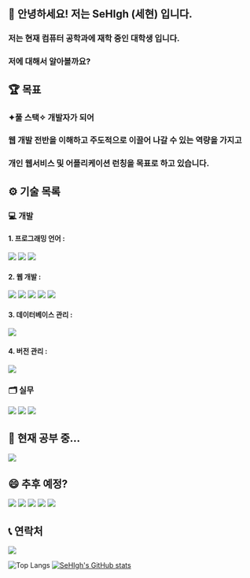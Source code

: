 ## 👋 안녕하세요! 저는 SeHIgh (세현) 입니다.
### 저는 현재 컴퓨터 공학과에 재학 중인 대학생 입니다.
### 저에 대해서 알아볼까요?

## 🏆 목표
### <strong>✦풀 스택✧</strong> 개발자가 되어 
### 웹 개발 전반을 이해하고 주도적으로 이끌어 나갈 수 있는 역량을 가지고
### 개인 웹서비스 및 어플리케이션 런칭을 목표로 하고 있습니다.

## ⚙️ 기술 목록
### 💻 개발
#### 1. 프로그래밍 언어 :
  <img src="https://img.shields.io/badge/Python-3776AB?style=for-the-badge&logo=Python&logoColor=white"/> <img src="https://img.shields.io/badge/C-A8B9CC?style=for-the-badge&logo=c&logoColor=white"/> <img src="https://img.shields.io/badge/Java-ED8B00?style=for-the-badge&logo=openjdk&logoColor=white"/>

#### 2. 웹 개발 :
  <img src="https://img.shields.io/badge/HTML5-E34F26?style=for-the-badge&logo=HTML5&logoColor=white"/> <img src="https://img.shields.io/badge/CSS3-1572B6?style=for-the-badge&logo=CSS3&logoColor=white"/> <img src="https://img.shields.io/badge/JavaScript-F7DF1E?style=for-the-badge&logo=JavaScript&logoColor=white"/> <img src="https://img.shields.io/badge/Node.js-5FA04E?style=for-the-badge&logo=Node.js&logoColor=white"/> <img src="https://img.shields.io/badge/React-20232A?style=for-the-badge&logo=react&logoColor=61DAFB"/>

#### 3. 데이터베이스 관리 :
  <img src="https://img.shields.io/badge/MySQL-005C84?style=for-the-badge&logo=mysql&logoColor=white"/>

#### 4. 버전 관리 :
  <img src="https://img.shields.io/badge/GIT-E44C30?style=for-the-badge&logo=git&logoColor=white"/>

### 🗂️ 실무
  <img src="https://img.shields.io/badge/Microsoft_Excel-217346?style=for-the-badge&logo=microsoft-excel&logoColor=white"/> <img src="https://img.shields.io/badge/Microsoft_PowerPoint-B7472A?style=for-the-badge&logo=microsoft-powerpoint&logoColor=white"/> <img src="https://img.shields.io/badge/Microsoft_Word-2B579A?style=for-the-badge&logo=microsoft-word&logoColor=white"/>


## 🌱 현재 공부 중...
  <img src="https://img.shields.io/badge/Next.js-20232A?style=for-the-badge&logo=nextjs&logoColor=61DAFB"/>

## 😄 추후 예정?
  <img src="https://img.shields.io/badge/C%2B%2B-00599C?style=for-the-badge&logo=c%2B%2B&logoColor=white"/> <img src="https://img.shields.io/badge/Vue.js-35495E?style=for-the-badge&logo=vue.js&logoColor=4FC08D"/> <img src="https://img.shields.io/badge/Django-092E20?style=for-the-badge&logo=django&logoColor=white"/> <img src="https://img.shields.io/badge/Spring-6DB33F?style=for-the-badge&logo=spring&logoColor=white"/> <img src="https://img.shields.io/badge/MongoDB-4EA94B?style=for-the-badge&logo=mongodb&logoColor=white"/>


## 📞 연락처
  [<img src="https://img.shields.io/badge/Naver-03C360?style=for-the-badge&logo=naver&logoColor=white"/>](sehi0119@naver.com)

</div>

![Top Langs](https://github-readme-stats.vercel.app/api/top-langs/?username=SeHIgh&layout=compact&theme=graywhite)  [![SeHIgh's GitHub stats](https://github-readme-stats.vercel.app/api?username=SeHIgh&hide=contribs,prs&show_icons=true&theme=graywhite)](https://github.com/SeHIgh/github-readme-stats)

